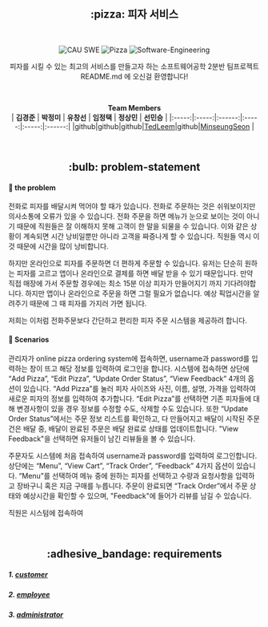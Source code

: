  <h2 align="center"> :pizza: 피자 서비스  </h2>     
 </br>
<div align="center">

![CAU SWE](https://img.shields.io/badge/CAU--blue) ![Pizza](https://img.shields.io/badge/Pizza--red) ![Software-Engineering](https://img.shields.io/badge/SoftwareEngineering--yellow) 

   피자를 시킬 수 있는 최고의 서비스를 만들고자 하는 소프트웨어공학 2분반 팀프로젝트 README.md 에 오신걸 환영합니다! 
   
  <br>
  
 **Team Members**  
| **김경준** | **박정미** |  **유창선** | **임정택** | **정상민** |  **선민승** |
|:-----:|:-----:|:------:|:-----:|:-----:|:------:|
 |github|github|github|[TedLeem](https://github.com/TedLeem)|github|[MinseungSeon](https://github.com/minseungseon) |
</div>  


</br>

 <h2 align="center">  :bulb: problem-statement  </h2>   


#### :mag_right: the problem
전화로 피자를 배달시켜 먹어야 할 때가 있습니다. 전화로 주문하는 것은 쉬워보이지만 의사소통에 오류가 있을 수 있습니다. 전화 주문을 하면 메뉴가 눈으로 보이는 것이 아니기 때문에 직원들은 잘 이해하지 못해 고객이 한 말을 되물을 수 있습니다. 이와 같은 상황이 계속되면 시간 낭비일뿐만 아니라 고객을 짜증나게 할 수 있습니다. 직원들 역시 이것 때문에 시간을 많이 낭비합니다. 

하지만 온라인으로 피자를 주문하면 더 편하게 주문할 수 있습니다. 유저는 단순히 원하는 피자를 고르고 앱이나 온라인으로 결제를 하면 배달 받을 수 있기 때문입니다. 만약 직접 매장에 가서 주문할 경우에는 최소 15분 이상 피자가 만들어지기 까지 기다려야합니다. 하지만 앱이나 온라인으로 주문을 하면 그럴 필요가 없습니다. 예상 픽업시간을 알려주기 때문에 그 때 피자를 가지러 가면 됩니다.

저희는 이처럼 전화주문보다 간단하고 편리한 피자 주문 시스템을 제공하려 합니다.


#### :email: Scenarios

관리자가 online pizza ordering system에 접속하면, username과 password를 입력하는 창이 뜨고 해당 정보를 입력하여 로그인을 합니다. 시스템에 접속하면 상단에 “Add Pizza”, “Edit Pizza”, “Update Order Status”, “View Feedback” 4개의 옵션이 있습니다. “Add Pizza”를 눌러 피자 사이즈와 사진, 이름, 설명, 가격을 입력하여 새로운 피자의 정보를 입력하여 추가합니다. “Edit Pizza”를 선택하면 기존 피자들에 대해 변경사항이 있을 경우 정보를 수정할 수도, 삭제할 수도 있습니다. 또한 “Update Order Status”에서는 주문 정보 리스트를 확인하고, 다 만들어지고 배달이 시작된 주문건은 배달 중, 배달이 완료된 주문은 배달 완료로 상태를 업데이트합니다. "View Feedback"을 선택하면 유저들이 남긴 리뷰들을 볼 수 있습니다.

주문자도 시스템에 처음 접속하여 username과 password를 입력하여 로그인합니다. 상단에는 “Menu”, “View Cart”, “Track Order”, “Feedback” 4가지 옵션이 있습니다. “Menu”를 선택하여 메뉴 중에 원하는 피자를 선택하고 수량과 요청사항을 입력하고 장바구니 혹은 지금 구매를 누릅니다. 주문이 완료되면 “Track Order”에서 주문 상태와 예상시간을 확인할 수 있으며, "Feedback"에 들어가 리뷰를 남길 수 있습니다.

직원은 시스텀에 접속하여


</br>

 <h2 align="center">  :adhesive_bandage: requirements  </h2>   
 
  ##### 1. [customer](Customer.md)
  ##### 2. [employee](Employee.md)
  ##### 3. [administrator](Administrator.md)


